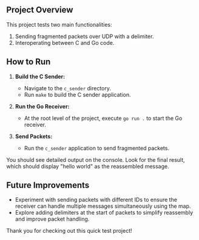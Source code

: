 ## Project Overview

This project tests two main functionalities:

1. Sending fragmented packets over UDP with a delimiter.
2. Interoperating between C and Go code.

## How to Run

1. **Build the C Sender:**

   - Navigate to the `c_sender` directory.
   - Run `make` to build the C sender application.

2. **Run the Go Receiver:**

   - At the root level of the project, execute `go run .` to start the Go receiver.

3. **Send Packets:**
   - Run the `c_sender` application to send fragmented packets.

You should see detailed output on the console. Look for the final result, which should display "hello world" as the reassembled message.

## Future Improvements

- Experiment with sending packets with different IDs to ensure the receiver can handle multiple messages simultaneously using the map.
- Explore adding delimiters at the start of packets to simplify reassembly and improve packet handling.

Thank you for checking out this quick test project!
